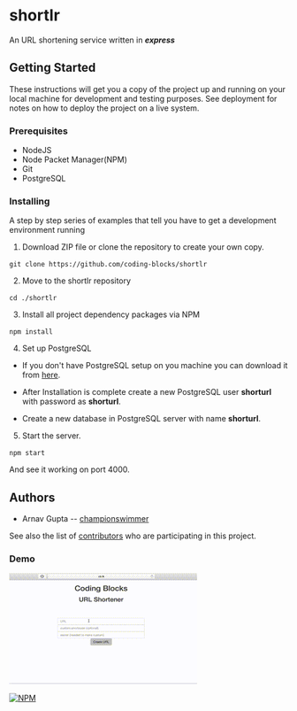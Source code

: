 # shortlr

An URL shortening service written in **_express_**


## Getting Started

These instructions will get you a copy of the project up and running on your local machine for development and testing purposes. See deployment for notes on how to deploy the project on a live system.

### Prerequisites

* NodeJS
* Node Packet Manager(NPM)
* Git
* PostgreSQL


### Installing

A step by step series of examples that tell you have to get a development environment running

1. Download ZIP file or clone the repository to create your own copy.
```
git clone https://github.com/coding-blocks/shortlr
```
2. Move to the shortlr repository

```
cd ./shortlr
```
3. Install all project dependency packages via NPM

```
npm install
```
4. Set up PostgreSQL
 * If you don't have PostgreSQL setup on you machine you can download it from [here](https://www.postgresql.org/download/).
 
 * After Installation is complete create a new PostgreSQL user **shorturl** with password as **shorturl**.
 
 * Create a new database in PostgreSQL server with name **shorturl**.
 
5. Start the server.
  ```
  npm start
  ```
  And see it working on port 4000. 
  
## Authors
* Arnav Gupta -- [championswimmer](https://github.com/championswimmer)

See also the list of [contributors](https://github.com/coding-blocks/shortlr/graphs/contributors) who are participating in this project.


### Demo

![Shortlr demo](docs/shortlr.gif)


[![NPM](https://nodei.co/npm/shortlr.png?downloads=true&downloadRank=true&stars=true)](https://nodei.co/npm/shortlr/)






